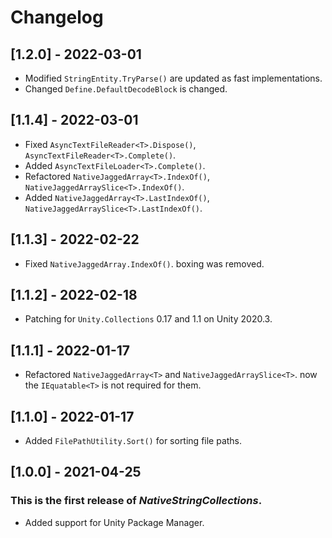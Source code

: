 # Changelog

## [1.2.0] - 2022-03-01
- Modified `StringEntity.TryParse()` are updated as fast implementations.
- Changed `Define.DefaultDecodeBlock` is changed.

## [1.1.4] - 2022-03-01
- Fixed `AsyncTextFileReader<T>.Dispose()`, `AsyncTextFileReader<T>.Complete()`.
- Added `AsyncTextFileLoader<T>.Complete()`.
- Refactored `NativeJaggedArray<T>.IndexOf()`, `NativeJaggedArraySlice<T>.IndexOf()`.
- Added `NativeJaggedArray<T>.LastIndexOf()`, `NativeJaggedArraySlice<T>.LastIndexOf()`.

## [1.1.3] - 2022-02-22
- Fixed `NativeJaggedArray.IndexOf()`. boxing was removed.

## [1.1.2] - 2022-02-18
- Patching for `Unity.Collections` 0.17 and 1.1 on Unity 2020.3.

## [1.1.1] - 2022-01-17
- Refactored `NativeJaggedArray<T>` and `NativeJaggedArraySlice<T>`. now the `IEquatable<T>` is not required for them.

## [1.1.0] - 2022-01-17
- Added `FilePathUtility.Sort()` for sorting file paths.

## [1.0.0] - 2021-04-25
### This is the first release of *NativeStringCollections*.
- Added support for Unity Package Manager.
